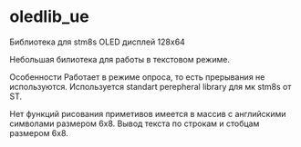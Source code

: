 # oledlib_ue
Библиотека для stm8s OLED дисплей 128х64

Небольшая билиотека для работы в текстовом режиме.

Особенности
Работает в режиме опроса, то есть прерывания не используются. Используется standart perepheral library для мк stm8s от ST. 

Нет функций рисования приметивов имеется в массив с английскими символами размером 6х8. Вывод текста по строкам и стобцам размером 6х8.
